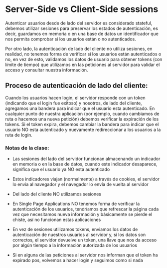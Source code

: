 # Server-Side vs Client-Side sessions
Autenticar usuarios desde de lado del servidor es considerado stateful, debemos utilizar sesiones para preservar los estados de autenticación, es decir, guardamos en memoria o en una base de datos un identificador que nos permita comprobar si los usuarios están o no autenticados.

Por otro lado, la autenticación de lado del cliente no utiliza sesiones, en realidad, no tenemos forma de verificar si los usuarios están autenticados o no, en vez de esto, validamos los datos de usuario para obtener tokens (con límite de tiempo) que utilizamos en las peticiones al servidor para validar el acceso y consultar nuestra información.

## Proceso de autenticación de lado del cliente:

Cuando los usuarios hacen login, el servidor responde con un token (indicando que el login fue exitoso) y nosotros, de lado del cliente, agregamos una bandera para indicar que el usuario esta autenticado.
En cualquier punto de nuestra aplicación (por ejemplo, cuando cambiamos de ruta o hacemos una nueva petición) debemos verificar la expiración de los tokens.
Si el token expira, debemos cambiar la bandera para indicar que el usuario NO esta autenticado y nuevamente redireccionar a los usuarios a la ruta de login.

### Notas de la clase:

* Las sesiones del lado del servidor funcionan almacenando un indicador en memoria o en la base de datos, cuando este indicador desaparece, significa que el usuario ya NO esta autenticado
 
* Estos indicadores viajan (normalmente) a través de cookies, el servidor lo envia al navegador y el navegador lo envía de vuelta al servidor 

* Del lado del cliente NO utilizamos sesiones 

* En Single Page Applications NO tenemos forma de verificar la autenticación de los usuarios, tendríamos que refrescar la página cada vez que necesitamos nueva información y básicamente se pierde el chiste, así no funcionan estas aplicaciones 

* En vez de sesiones utilizamos tokens, enviamos los datos de autenticación de nuestros usuarios al servidor y, si los datos son correctos, el servidor devuelve un token, una llave que nos da acceso por algún tiempo a la información autorizada de los usuarios

* Si en alguna de las peticiones al servidor nos informan que el token ha expirado pos, volvemos a hacer login y seguimos como si nada